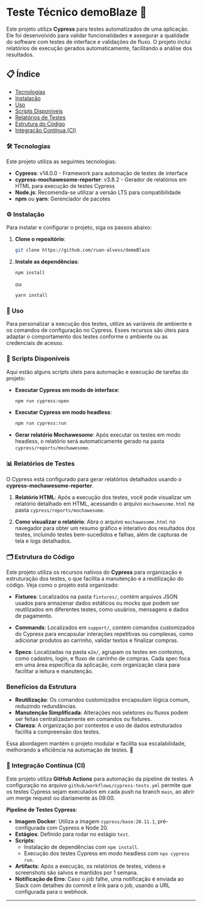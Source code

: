 
# Teste Técnico demoBlaze 🚀

Este projeto utiliza **Cypress** para testes automatizados de uma aplicação. Ele foi desenvolvido para validar funcionalidades e assegurar a qualidade do software com testes de interface e validações de fluxo. O projeto inclui relatórios de execução gerados automaticamente, facilitando a análise dos resultados.

## 📋 Índice
- [Tecnologias](#-tecnologias)
- [Instalação](#-instalacao)
- [Uso](#-uso)
- [Scripts Disponíveis](#-scripts-disponiveis)
- [Relatórios de Testes](#-relatorios-de-testes)
- [Estrutura do Código](#-estrutura-do-codigo)
- [Integração Contínua (CI)](#-integracao-continua-ci)

### 🛠 Tecnologias
Este projeto utiliza as seguintes tecnologias:
- **Cypress**: v14.0.0 - Framework para automação de testes de interface
- **cypress-mochawesome-reporter**: v3.8.2 - Gerador de relatórios em HTML para execução de testes Cypress
- **Node.js**: Recomenda-se utilizar a versão LTS para compatibilidade
- **npm** ou **yarn**: Gerenciador de pacotes

### ⚙️ Instalação
Para instalar e configurar o projeto, siga os passos abaixo:

1. **Clone o repositório**:
   ```bash
   git clone https://github.com/ruan-alvess/demoBlaze
   ```

2. **Instale as dependências**:
   ```bash
   npm install
   ```
   ou
   ```bash
   yarn install
   ```

### 🚀 Uso
Para personalizar a execução dos testes, utilize as variáveis de ambiente e os comandos de configuração no Cypress. Esses recursos são úteis para adaptar o comportamento dos testes conforme o ambiente ou as credenciais de acesso.

### 📜 Scripts Disponíveis
Aqui estão alguns scripts úteis para automação e execução de tarefas do projeto:

- **Executar Cypress em modo de interface**:
  ```bash
  npm run cypress:open
  ```
- **Executar Cypress em modo headless**:
  ```bash
  npm run cypress:run
  ```
- **Gerar relatório Mochawesome**:
  Após executar os testes em modo headless, o relatório será automaticamente gerado na pasta `cypress/reports/mochawesome`.

### 📊 Relatórios de Testes
O Cypress está configurado para gerar relatórios detalhados usando o **cypress-mochawesome-reporter**.

1. **Relatório HTML**:
   Após a execução dos testes, você pode visualizar um relatório detalhado em HTML, acessando o arquivo `mochawesome.html` na pasta `cypress/reports/mochawesome`.

2. **Como visualizar o relatório**:
   Abra o arquivo `mochawesome.html` no navegador para obter um resumo gráfico e interativo dos resultados dos testes, incluindo testes bem-sucedidos e falhas, além de capturas de tela e logs detalhados.

### 🗂 Estrutura do Código

Este projeto utiliza os recursos nativos do **Cypress** para organização e estruturação dos testes, o que facilita a manutenção e a reutilização do código. Veja como o projeto está organizado:

- **Fixtures**: Localizados na pasta `fixtures/`, contém arquivos JSON usados para armazenar dados estáticos ou mocks que podem ser reutilizados em diferentes testes, como usuários, mensagens e dados de pagamento.

- **Commands**: Localizados em `support/`, contém comandos customizados do Cypress para encapsular interações repetitivas ou complexas, como adicionar produtos ao carrinho, validar textos e finalizar compras.

- **Specs**: Localizadas na pasta `e2e/`, agrupam os testes em contextos, como cadastro, login, e fluxo de carrinho de compras. Cada spec foca em uma área específica da aplicação, com organização clara para facilitar a leitura e manutenção.

### Benefícios da Estrutura
- **Reutilização**: Os comandos customizados encapsulam lógica comum, reduzindo redundâncias.
- **Manutenção Simplificada**: Alterações nos seletores ou fluxos podem ser feitas centralizadamente em comandos ou fixtures.
- **Clareza**: A organização por contextos e uso de dados estruturados facilita a compreensão dos testes.

Essa abordagem mantém o projeto modular e facilita sua escalabilidade, melhorando a eficiência na automação de testes. 🚀

### 🔄 Integração Contínua (CI)

Este projeto utiliza **GitHub Actions** para automação da pipeline de testes. A configuração no arquivo `github/workflows/cypress-tests.yml` permite que os testes Cypress sejam executados em cada push na branch `main`, ao abrir um merge request ou diariamente às 09:00.

**Pipeline de Testes Cypress**:
- **Imagem Docker**: Utiliza a imagem `cypress/base:20.11.1`, pré-configurada com Cypress e Node 20.
- **Estágios**: Definido para rodar no estágio `test`.
- **Scripts**:
  - Instalação de dependências com `npm install`.
  - Execução dos testes Cypress em modo headless com `npx cypress run`.
- **Artifacts**: Após a execução, os relatórios de testes, vídeos e screenshots são salvos e mantidos por 1 semana.
- **Notificação de Erro**: Caso o job falhe, uma notificação é enviada ao Slack com detalhes do commit e link para o job, usando a URL configurada para o webhook.
---